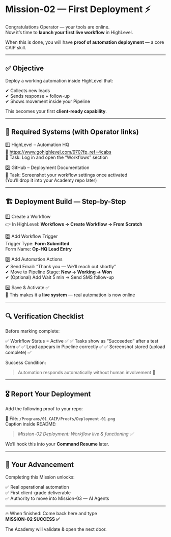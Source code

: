 # Mission-02 — First Deployment ⚡

Congratulations Operator — your tools are online.  
Now it’s time to **launch your first live workflow** in HighLevel.

When this is done, you will have **proof of automation deployment** — a core CAIP skill.

---

## ✅ Objective
Deploy a working automation inside HighLevel that:

✔ Collects new leads  
✔ Sends response + follow-up  
✔ Shows movement inside your Pipeline

This becomes your first **client-ready capability**.

---

## 🧰 Required Systems (with Operator links)

1️⃣ HighLevel – Automation HQ  
🔗 https://www.gohighlevel.com/970?fp_ref=4cabs  
🎯 Task: Log in and open the “Workflows” section

2️⃣ GitHub – Deployment Documentation  
🎯 Task: Screenshot your workflow settings once activated  
(You’ll drop it into your Academy repo later)

---

## 🏗️ Deployment Build — Step-by-Step

1️⃣ Create a Workflow  
👉 In HighLevel: **Workflows → Create Workflow → From Scratch**

2️⃣ Add Workflow Trigger  
Trigger Type: **Form Submitted**  
Form Name: **Op-HQ Lead Entry**

3️⃣ Add Automation Actions  
✔ Send Email: “Thank you — We’ll reach out shortly”  
✔ Move to Pipeline Stage: **New → Working → Won**  
✔ (Optional) Add Wait 5 min → Send SMS follow-up

4️⃣ Save & Activate ✅  
🎯 This makes it a **live system** — real automation is now online

---

## 🔍 Verification Checklist

Before marking complete:

✅ Workflow Status = Active ✅
✅ Tasks show as “Succeeded” after a test form ✅
✅ Lead appears in Pipeline correctly ✅
✅ Screenshot stored (upload complete) ✅

Success Condition:  
> Automation responds automatically without human involvement 🎯

---

## 🎖️ Report Your Deployment

Add the following proof to your repo:

📍 File: `/Programs/01_CAIP/Proofs/Deployment-01.png`  
Caption inside README:  
> *Mission-02 Deployment: Workflow live & functioning ✅*

We’ll hook this into your **Command Resume** later.

---

## 🚀 Your Advancement
Completing this Mission unlocks:

✅ Real operational automation  
✅ First client-grade deliverable  
✅ Authority to move into Mission-03 — AI Agents

---

🔥 When finished: Come back here and type  
**MISSION-02 SUCCESS ✅**

The Academy will validate & open the next door.  

